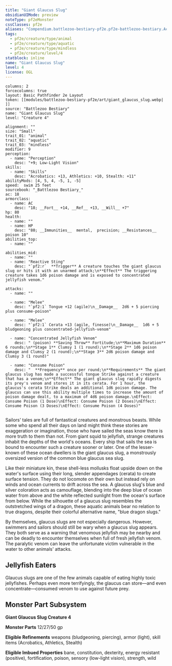 ```yaml
---
title: "Giant Glaucus Slug"
obsidianUIMode: preview
noteType: pf2eMonster
cssClasses: pf2e
aliases: "Compendium.battlezoo-bestiary-pf2e.pf2e-battlezoo-bestiary.Actor.sVLDnDliGwq8iPtt" 
tags:
  - pf2e/creature/type/animal
  - pf2e/creature/type/aquatic
  - pf2e/creature/type/mindless
  - pf2e/creature/level/4
statblock: inline
name: "Giant Glaucus Slug"
level: 4
license: OGL
---
```


```statblock
columns: 2
forcecolumns: true
layout: Basic Pathfinder 2e Layout
token: [[modules/battlezoo-bestiary-pf2e/art/giant_glaucus_slug.webp| ]]
source: "Battlezoo Bestiary"
name: "Giant Glaucus Slug"
level: "Creature 4"

alignment: ""
size: "Small"
trait_01: "animal"
trait_02: "aquatic"
trait_03: "mindless"
modifier: 9
perception:
  - name: "Perception"
    desc: "+9; Low-Light Vision"
skills:
  - name: "Skills"
    desc: "Acrobatics: +13, Athletics: +10, Stealth: +11"
abilityMods: [4, 5, 4, -5, 1, -5]
speed:  swim 25 feet
sourcebook: "_Battlezoo Bestiary_"
ac: 18
armorclass:
  - name: AC
    desc: "18; __Fort__ +14, __Ref__ +13, __Will__ +7"
hp: 80
health:
  - name: ""
  - name: HP
    desc: "80; __Immunities__  mental,  precision; __Resistances__ poison 10"
abilities_top:
  - name: ""

abilities_mid:
  - name: ""
  - name: "Reactive Sting"
    desc: "`pf2:r`  **Trigger** A creature touches the giant glaucus slug or hits it with an unarmed attack;\n**Effect** The triggering creature takes 1d6 poison damage and is exposed to concentrated jellyfish venom."

attacks:
  - name: ""

  - name: "Melee"
    desc: "`pf2:1` Tongue +12 (agile)\n__Damage__  2d6 + 5 piercing plus consume-poison"

  - name: "Melee"
    desc: "`pf2:1` Cerata +13 (agile, finesse)\n__Damage__  1d6 + 5 bludgeoning plus concentrated-jellyfish-venom"

  - name: "Concentrated Jellyfish Venom"
    desc: " (poison) **Saving Throw** Fortitude;\n**Maximum Duration** 6 rounds;\n**Stage 1** Clumsy 1 (1 round);\n**Stage 2** 1d6 poison damage and Clumsy 2 (1 round);\n**Stage 3** 2d6 poison damage and Clumsy 3 (1 round)"

  - name: "Consume Poison"
    desc: "  **Frequency** once per round;\n**Requirements** The giant glaucus slug has made a successful tongue Strike against a creature that has a venom;\n**Effect** The giant glaucus slug rapidly digests its prey's venom and stores it in its cerata. For 1 hour, the glaucus's cerata Strike deals an additional 1d6 poison damage. The glaucus can use this ability multiple times to increase the amount of poison damage dealt, to a maximum of 4d6 poison damage.\nEffect: Consume Poison (1 Dose)\nEffect: Consume Poison (2 Doses)\nEffect: Consume Poison (3 Doses)\nEffect: Consume Poison (4 Doses)"
 
```



Sailors' tales are full of fantastical creatures and monstrous beasts. While some who spend all their days on land might think these stories are exaggeration or imagination, those who have sailed the seas know there is more truth to them than not. From giant squid to jellyfish, strange creatures inhabit the depths of the world's oceans. Every ship that sails the sea is bound to encounter such a creature sooner or later. One of the lesser-known of these ocean dwellers is the giant glaucus slug, a monstrously oversized version of the common blue glaucus sea slug.

Like their miniature kin, these shell-less mollusks float upside down on the water's surface using their long, slender appendages (cerata) to create surface tension. They do not locomote on their own but instead rely on winds and ocean currents to drift across the sea. A glaucus slug's blue and silver coloration acts as camouflage, blending into the deep blue of ocean water from above and the white reflected sunlight from the ocean's surface from below. While the silhouette of a glaucus slug resembles the outstretched wings of a dragon, these aquatic animals bear no relation to true dragons, despite their colorful alternative name, "blue dragon slugs."

By themselves, glaucus slugs are not especially dangerous. However, swimmers and sailors should still be wary when a glaucus slug appears. They both serve as a warning that venomous jellyfish may be nearby and can be deadly to encounter themselves when full of fresh jellyfish venom. The paralytic venom can leave the unfortunate victim vulnerable in the water to other animals' attacks.

## Jellyfish Eaters

Glaucus slugs are one of the few animals capable of eating highly toxic jellyfishes. Perhaps even more terrifyingly, the glaucus can store—and even concentrate—consumed venom to use against future prey.

## Monster Part Subsystem

**Giant Glaucus Slug Creature 4**

**Monster Parts** 12/27/50 gp

**Eligible Refinements** weapons (bludgeoning, piercing), armor (light), skill items (Acrobatics, Athletics, Stealth)

**Eligible Imbued Properties** bane, constitution, dexterity, energy resistant (positive), fortification, poison, sensory (low-light vision), strength, wild
